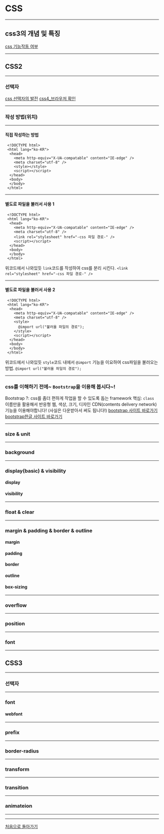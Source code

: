 # CSS
___
## css3의 개념 및 특징
  [css 기능작동 여부](http://caniuse.com)

  
___
## CSS2
___
  ### 선택자
  [css 선택자의 발전](http://css4-selectors.com/browser-selector-test/)
  [css4_브라우저 확인](http://css4.rocks/)
  
___
  ### 작성 방법(위치)
  ___
  #### 직접 작성하는 방법
```
 <!DOCTYPE html>
 <html lang="ko-KR">
  <head>
    <meta http-equiv="X-UA-compatable" content="IE-edge" />
    <meta charset="utf-8" />
    <style></style>
    <script></script>
  </head>
  <body>
  </body>
 </html>
```

___
#### 별도로 파일을 불러서 사용 1
```
 <!DOCTYPE html>
 <html lang="ko-KR">
  <head>
    <meta http-equiv="X-UA-compatable" content="IE-edge" />
    <meta charset="utf-8" />
    <link rel="stylesheet" href="-css 파일 경로-" />
    <script></script>
  </head>
  <body>
  </body>
 </html>
```
위코드에서 나와있듯 `link`코드를 작성하여 css를 분리 시킨다.
`<link rel="stylesheet" href="-css 파일 경로-" />`

___
#### 별도로 파일을 불러서 사용 2
```
 <!DOCTYPE html>
 <html lang="ko-KR">
  <head>
    <meta http-equiv="X-UA-compatable" content="IE-edge" />
    <meta charset="utf-8" />
    <style>
      @import url("불러올 파일의 경로");
    </style>
    <script></script>
  </head>
  <body>
  </body>
 </html>
```
위코드에서 나와있듯 `style`코드 내에서 `@import` 기능을 이요하여 css파일을 불러오는 방법.
`@import url("불러올 파일의 경로");`

___
### css를 이해하기 전에~ `Bootstrap`을 이용해 봅시다~!
Bootstrap ?: css를 좀더 편하게 작업을 할 수 있도록 돕는 framework
핵심: `class` 이름만을 활용해서 반응형 웹, 색상, 크기, 디자인
CDN(contents delivery network) 기능을 이용해야합니다!
(사실은 다운받아서 써도 됩니다!)
[bootstrap 사이트 바로가기](http://getbootstrap.com)
[bootstrap한글 사이트 바로가기](http://bootstrapk.com)



___
  ### size &amp; unit
___
  ### background
___
  ### display(basic) &amp; visibility
  #### display
  #### visibility
___
  ### float & clear
___
  ### margin &amp; padding &amp; border &amp; outline
  #### margin
  #### padding
  #### border
  #### outline
  #### box-sizing
___
  ### overflow
___
  ### position
___
  ### font
  
__________
## CSS3
___
  ### 선택자
___  
  ### font
  #### webfont
___
  ### prefix
___
  ### border-radius
___
  ### transform
___
  ### transition
___
  ### animateion
___________


___
[처음으로 돌아가기](./webStandard.md)